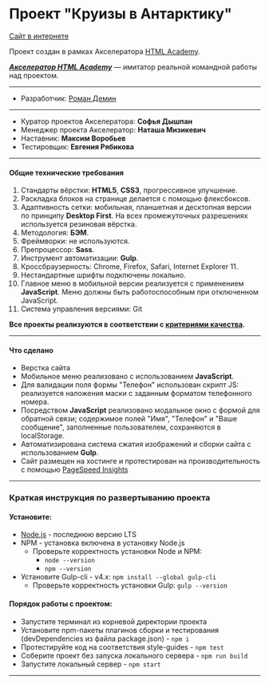 # Проект "Круизы в Антарктику"

  [Сайт в интернете](https://andromman.github.io/cruise/build/)

Проект создан в рамках Акселератора [HTML Academy](https://htmlacademy.ru/about).

___[Акселератор HTML Academy](https://l.htmlacademy.ru/graduates#rec177038888)___ — имитатор реальной командной работы над проектом.

---
* Разработчик: [Роман Демин](https://htmlacademy.ru/profile/id219593)

___
* Куратор проектов Акселератора: __Софья Дышпан__
* Менеджер проекта Акселератор: __Наташа Мизикевич__
* Наставник: __Максим Воробьев__
* Тестировщик: __Евгения Рябикова__

---
#### Общие технические требования

1. Стандарты вёрстки: __HTML5__, __CSS3__, прогрессивное улучшение.
2. Раскладка блоков на странице делается с помощью флексбоксов.
3. Адаптивность сетки: мобильная, планшетная и десктопная версии по принципу __Desktop First__.
На всех промежуточных разрешениях используется резиновая вёрстка.
4. Методология: __БЭМ__.
5. Фреймворки: не используются.
6. Препроцессор: __Sass__.
7. Инструмент автоматизации: __Gulp__.
8. Кроссбраузерность: Chrome, Firefox, Safari, Internet Explorer 11.
9. Нестандартные шрифты подключены локально.
10. Главное меню в мобильной версии реализуется с применением __JavaScript__.
Меню должны быть работоспособным при отключенном JavaScript.
12. Система управления версиями: Git

__Все проекты реализуются в соответствии с [критериями качества](https://www.notion.so/3-eec24ee0d0fd44a6b69562df857f15b1).__

---
#### Что сделано

* Верстка сайта
* Мобильное меню реализовано с использованием __JavaScript__.
* Для валидации поля формы "Телефон" использован скрипт JS: реализуется наложения маски с заданным форматом телефонного номера.
* Посредством __JavaScript__ реализовано модальное окно с формой для обратной связи;
содержимое полей "Имя", "Телефон" и "Ваше сообщение", заполненные пользователем, сохраняются в localStorage.
* Автоматизирована система сжатия изображений и сборки сайта с использованием __Gulp__.
* Сайт размещен на хостинге и протестирован на производительность c помощью [PageSpeed Insights](https://developers.google.com/speed/pagespeed/insights/?url=https%3A%2F%2Fdemindesign.ru%2Fcruise&tab=mobile)


---
### Краткая инструкция по развертыванию проекта
#### Установите:
* [Node.js](https://nodejs.org/ru/) - последнюю версию LTS
* NPM - установка включена в установку Node.js
    * Проверьте корректность установки Node и NPM:
        * `node --version`
        * `npm --version`
* Установите Gulp-cli - v4.x: `npm install --global gulp-cli`
    * Проверьте корректность установки Gulp: `gulp --version`
#### Порядок работы с проектом:
* Запустите терминал из корневой директории проекта
* Установите npm-пакеты плагинов сборки и тестирования (devDependencies из файла package.json) - `npm i`
* Протестируйте код на соответствия style-guides - `npm test`
* Соберите проект без запуска локального сервера - `npm run build`
* Запустите локальный сервер - `npm start`
---
